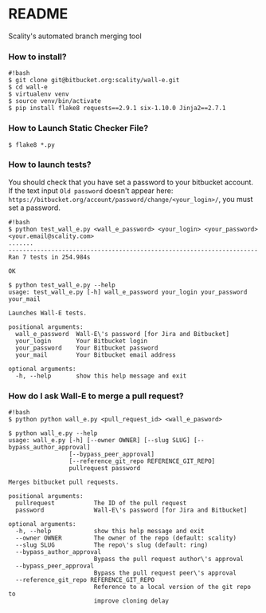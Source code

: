 # README #

Scality's automated branch merging tool

### How to install? ###

```
#!bash
$ git clone git@bitbucket.org:scality/wall-e.git
$ cd wall-e
$ virtualenv venv
$ source venv/bin/activate
$ pip install flake8 requests==2.9.1 six-1.10.0 Jinja2==2.7.1
```

### How to Launch Static Checker File?

```
$ flake8 *.py
```

### How to launch tests? ###

You should check that you have set a password to your bitbucket account.
If the text input `Old password` doesn't appear here:
`https://bitbucket.org/account/password/change/<your_login>/`, you must set a password.

```
#!bash
$ python test_wall_e.py <wall_e_password> <your_login> <your_password> <your.email@scality.com> 
.......
----------------------------------------------------------------------
Ran 7 tests in 254.984s

OK

$ python test_wall_e.py --help
usage: test_wall_e.py [-h] wall_e_password your_login your_password your_mail

Launches Wall-E tests.

positional arguments:
  wall_e_password  Wall-E\'s password [for Jira and Bitbucket]
  your_login       Your Bitbucket login
  your_password    Your Bitbucket password
  your_mail        Your Bitbucket email address

optional arguments:
  -h, --help       show this help message and exit
```

### How do I ask Wall-E to merge a pull request? ###

```
#!bash
$ python python wall_e.py <pull_request_id> <wall_e_pasword>

$ python wall_e.py --help
usage: wall_e.py [-h] [--owner OWNER] [--slug SLUG] [--bypass_author_approval]
                 [--bypass_peer_approval]
                 [--reference_git_repo REFERENCE_GIT_REPO]
                 pullrequest password

Merges bitbucket pull requests.

positional arguments:
  pullrequest           The ID of the pull request
  password              Wall-E\'s password [for Jira and Bitbucket]

optional arguments:
  -h, --help            show this help message and exit
  --owner OWNER         The owner of the repo (default: scality)
  --slug SLUG           The repo\'s slug (default: ring)
  --bypass_author_approval
                        Bypass the pull request author\'s approval
  --bypass_peer_approval
                        Bypass the pull request peer\'s approval
  --reference_git_repo REFERENCE_GIT_REPO
                        Reference to a local version of the git repo to
                        improve cloning delay
```
